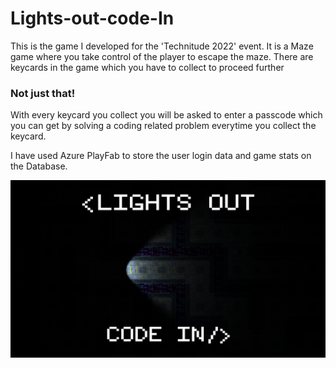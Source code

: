 # Lights-out-code-In

This is the game I developed for the 'Technitude 2022' event.
It is a Maze game where you take control of the player to escape the maze.
There are keycards in the game which you have to collect to proceed further

### Not just that!
With every keycard you collect you will be asked to enter a passcode which you can get by solving a coding related problem  everytime you collect the keycard.

I have used Azure PlayFab to store the user login data and game stats on the Database. 


![Semantic description of image](/Assets/Textures/SplashdaSCreen.png  "Lights Out Code In")
